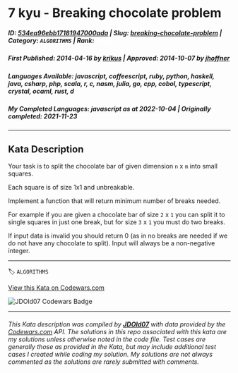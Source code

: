 # 7 kyu - Breaking chocolate problem

##### **ID**: [534ea96ebb17181947000ada](https://www.codewars.com/kata/534ea96ebb17181947000ada) | **Slug**: [breaking-chocolate-problem](https://www.codewars.com/kata/534ea96ebb17181947000ada) | **Category**: `ALGORITHMS` | **Rank**: <span style="color:white">7 kyu</span>

##### **First Published**: 2014-04-16 ***by*** [krikus](https://www.codewars.com/users/krikus) | **Approved**: 2014-10-07 ***by*** [jhoffner](https://www.codewars.com/users/jhoffner)

##### **Languages Available**: javascript, coffeescript, ruby, python, haskell, java, csharp, php, scala, r, c, nasm, julia, go, cpp, cobol, typescript, crystal, ocaml, rust, d

##### **My Completed Languages**: javascript ***as at*** 2022-10-04 | **Originally completed**: 2021-11-23

---

## Kata Description


Your task is to split the chocolate bar of given dimension `n` x `m` into small squares.

Each square is of size 1x1 and unbreakable.

Implement a function that will return minimum number of breaks needed.



For example if you are given a chocolate bar of size `2` x `1` you can split it to single squares in just one break, but for size `3` x `1` you must do two breaks.



If input data is invalid you should return 0 (as in no breaks are needed if we do not have any chocolate to split). Input will always be a non-negative integer.

---


🏷 `ALGORITHMS`


[View this Kata on Codewars.com](https://www.codewars.com/kata/534ea96ebb17181947000ada)

![](https://www.codewars.com/users/jdold07/badges/large "JDOld07 Codewars Badge")

---

###### *This Kata description was compiled by [**JDOld07**](https://tpstech.dev) with data provided by the [Codewars.com](https://www.codewars.com) API.  The solutions in this repo associated with this kata are my solutions unless otherwise noted in the code file.  Test cases are generally those as provided in the Kata, but may include additional test cases I created while coding my solution.  My solutions are not always commented as the solutions are rarely submitted with comments.*
